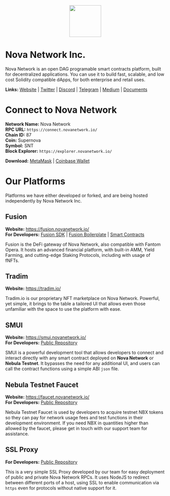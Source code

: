 <div id="header" align="center">
  <img src="https://1479452965-files.gitbook.io/~/files/v0/b/gitbook-x-prod.appspot.com/o/spaces%2Fw8N76RudwAt1Iyty0Cmd%2Fuploads%2FUNk8CEby24VcO2XFyEmA%2F256SNT.png?alt=media&token=0cbfaa87-195a-447b-b9b8-4efedb699286" width="100"/>
</div>

# Nova Network Inc.
Nova Network is an open DAG programable smart contracts platform, built for decentralized applications. You can use it to build fast, scalable, and low cost Solidity compatible dApps, for both enterprise and retail uses.

**Links:** [Website](https://www.novanetwork.io/) | [Twitter](https://twitter.com/NovaNetworkSNT) | [Discord](https://discord.gg/mHtRYmd) | [Telegram](https://t.me/NovaChannelOfficial) | [Medium](https://medium.com/@NovaNetwork) | [Documents](https://docs.novanetwork.io/)

# Connect to Nova Network

**Network Name:** Nova Network  
**RPC URL:** `https://connect.novanetwork.io/`  
**Chain ID:** 87  
**Coin:** Supernova  
**Symbol:** SNT  
**Block Explorer:** `https://explorer.novanetwork.io/`  

**Download:** [MetaMask](https://metamask.io/download/) | [Coinbase Wallet](https://coinbase-wallet.onelink.me/q5Sx/fdb9b250)

# Our Platforms
Platforms we have either developed or forked, and are being hosted independently by Nova Network Inc.

## Fusion
**Website:** https://fusion.novanetwork.io/  
**For Developers:** [Fusion SDK](https://github.com/nova-network-inc/fusion-sdk) | [Fusion Boilerplate](https://github.com/nova-network-inc/fusion-boilerplate) | [Smart Contracts](https://github.com/nova-network-inc/fusion-public-contracts)
  
Fusion is the DeFi gateway of Nova Network, also compatible with Fantom Opera. It hosts an advanced financial platform, with built-in AMM, Yield Farming, and cutting-edge Staking Protocols, including with usage of fNFTs.

## Tradim
**Website:** https://tradim.io/  

Tradim.io is our proprietary NFT marketplace on Nova Network. Powerful, yet simple, it brings to the table a tailored UI that allows even those unfamiliar with the space to use the platform with ease.

## SMUI
**Website:** https://smui.novanetwork.io/  
**For Developers:** [Public Repository](https://github.com/nova-network-inc/smui)  

SMUI is a powerful development tool that allows developers to connect and interact directly with any smart contract deployed on **Nova Network** or **Nebula Testnet**. It bypasses the need for any additional UI, and users can call the contract functions using a simple ABI `json` file.

## Nebula Testnet Faucet
**Website:** https://faucet.novanetwork.io/  
**For Developers:** [Public Repository](https://github.com/nova-network-inc/faucet)  

Nebula Testnet Faucet is used by developers to acquire testnet NBX tokens so they can pay for network usage fees and test functions in their development environment. If you need NBX in quantities higher than allowed by the faucet, please get in touch with our support team for assistance.

## SSL Proxy
**For Developers:** [Public Repository](https://github.com/nova-network-inc/ssl-proxy)  

This is a very simple SSL Proxy developed by our team for easy deployment of public and private Nova Network RPCs. It uses NodeJS to redirect between different ports of a host, using SSL to enable communication via `https` even for protocols without native support for it.
